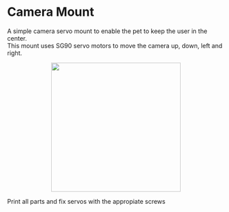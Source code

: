 # Camera Mount
A simple camera servo mount to enable the pet to keep the user in the center.  
This mount uses SG90 servo motors to move the camera up, down, left and right.

<p align="center">
  <img width="300" src="/assembly.jpg">
</p>

Print all parts and fix servos with the appropiate screws
